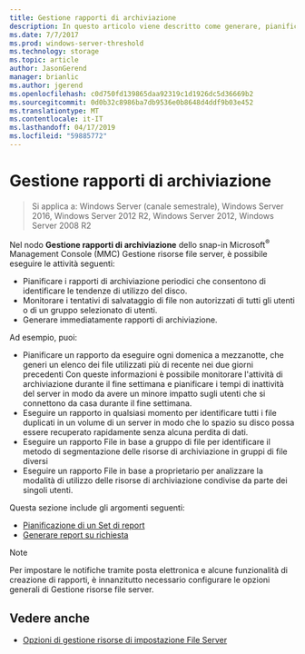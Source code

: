 ```yaml
---
title: Gestione rapporti di archiviazione
description: In questo articolo viene descritto come generare, pianificare e monitorare rapporti di archiviazione
ms.date: 7/7/2017
ms.prod: windows-server-threshold
ms.technology: storage
ms.topic: article
author: JasonGerend
manager: brianlic
ms.author: jgerend
ms.openlocfilehash: c0d750fd139865daa92319c1d1926dc5d36669b2
ms.sourcegitcommit: 0d0b32c8986ba7db9536e0b8648d4ddf9b03e452
ms.translationtype: MT
ms.contentlocale: it-IT
ms.lasthandoff: 04/17/2019
ms.locfileid: "59885772"
---
```

# <a name="storage-reports-management"></a>Gestione rapporti di archiviazione

> Si applica a: Windows Server (canale semestrale), Windows Server 2016, Windows Server 2012 R2, Windows Server 2012, Windows Server 2008 R2

Nel nodo **Gestione rapporti di archiviazione** dello snap-in Microsoft<sup>®</sup> Management Console (MMC) Gestione risorse file server, è possibile eseguire le attività seguenti:

-   Pianificare i rapporti di archiviazione periodici che consentono di identificare le tendenze di utilizzo del disco.
-   Monitorare i tentativi di salvataggio di file non autorizzati di tutti gli utenti o di un gruppo selezionato di utenti.
-   Generare immediatamente rapporti di archiviazione.

Ad esempio, puoi:

-   Pianificare un rapporto da eseguire ogni domenica a mezzanotte, che generi un elenco dei file utilizzati più di recente nei due giorni precedenti Con queste informazioni è possibile monitorare l'attività di archiviazione durante il fine settimana e pianificare i tempi di inattività del server in modo da avere un minore impatto sugli utenti che si connettono da casa durante il fine settimana.
-   Eseguire un rapporto in qualsiasi momento per identificare tutti i file duplicati in un volume di un server in modo che lo spazio su disco possa essere recuperato rapidamente senza alcuna perdita di dati.
-   Eseguire un rapporto File in base a gruppo di file per identificare il metodo di segmentazione delle risorse di archiviazione in gruppi di file diversi 
-   Eseguire un rapporto File in base a proprietario per analizzare la modalità di utilizzo delle risorse di archiviazione condivise da parte dei singoli utenti.

Questa sezione include gli argomenti seguenti:

-   [Pianificazione di un Set di report](schedule-set-of-reports.md)
-   [Generare report su richiesta](generate-reports-on-demand.md)

> [!Note]
> Per impostare le notifiche tramite posta elettronica e alcune funzionalità di creazione di rapporti, è innanzitutto necessario configurare le opzioni generali di Gestione risorse file server.

## <a name="see-also"></a>Vedere anche

-   [Opzioni di gestione risorse di impostazione File Server](setting-file-server-resource-manager-options.md)


